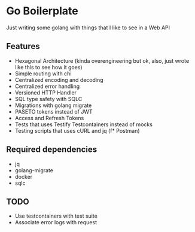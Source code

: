 
# Go Boilerplate

Just writing some golang with things that I like to see in a Web API

## Features

- Hexagonal Architecture (kinda overengineering but ok, also, just wrote like this to see how it goes)
- Simple routing with chi
- Centralized encoding and decoding
- Centralized error handling
- Versioned HTTP Handler
- SQL type safety with SQLC
- Migrations with golang migrate
- PASETO tokens instead of JWT
- Access and Refresh Tokens
- Tests that uses Testify Testcontainers instead of mocks
- Testing scripts that uses cURL and jq (f* Postman)

## Required dependencies

- jq
- golang-migrate
- docker
- sqlc

## TODO

- Use testcontainers with test suite
- Associate error logs with request
